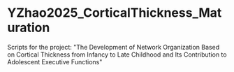# YZhao2025_CorticalThickness_Maturation
Scripts for the project: "The Development of Network Organization Based on Cortical Thickness from Infancy to Late Childhood  and Its Contribution to Adolescent Executive Functions"
